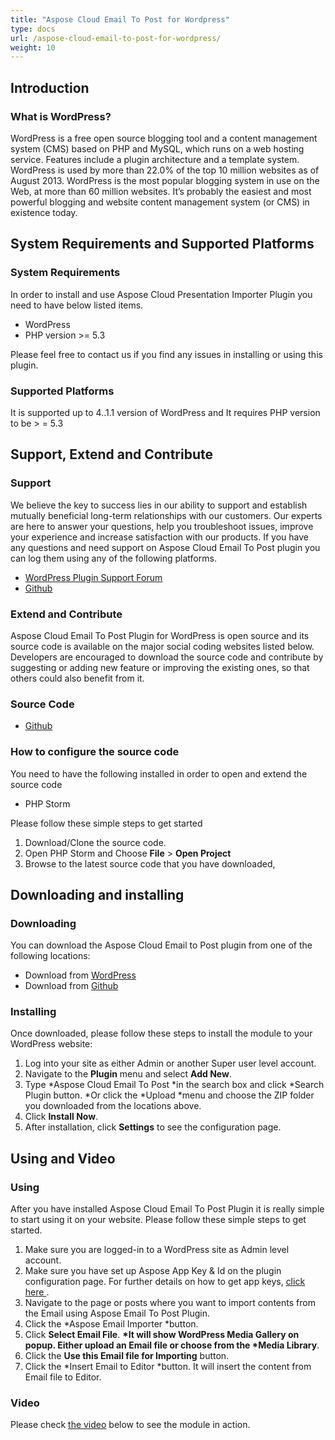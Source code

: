 ```yaml
---
title: "Aspose Cloud Email To Post for Wordpress"
type: docs
url: /aspose-cloud-email-to-post-for-wordpress/
weight: 10
---
```


## **Introduction**
### **What is WordPress?**
WordPress is a free open source blogging tool and a content management system (CMS) based on PHP and MySQL, which runs on a web hosting service. Features include a plugin architecture and a template system. WordPress is used by more than 22.0% of the top 10 million websites as of August 2013. WordPress is the most popular blogging system in use on the Web, at more than 60 million websites. It’s probably the easiest and most powerful blogging and website content management system (or CMS) in existence today.
## **System Requirements and Supported Platforms**
### **System Requirements**
In order to install and use Aspose Cloud Presentation Importer Plugin you need to have below listed items.

- WordPress
- PHP version >= 5.3

Please feel free to contact us if you find any issues in installing or using this plugin.
### **Supported Platforms**
It is supported up to 4..1.1 version of WordPress and It requires PHP version to be > = 5.3
## **Support, Extend and Contribute**
### **Support**
We believe the key to success lies in our ability to support and establish mutually beneficial long-term relationships with our customers. Our experts are here to answer your questions, help you troubleshoot issues, improve your experience and increase satisfaction with our products. If you have any questions and need support on Aspose Cloud Email To Post plugin you can log them using any of the following platforms.

- [WordPress Plugin Support Forum](https://wordpress.org/support/plugin/aspose-cloud-email-to-post)
- [Github](https://github.com/asposeforcloud/Aspose_Cloud_for_WordPress/issues)
### **Extend and Contribute**
Aspose Cloud Email To Post Plugin for WordPress is open source and its source code is available on the major social coding websites listed below. Developers are encouraged to download the source code and contribute by suggesting or adding new feature or improving the existing ones, so that others could also benefit from it.
### **Source Code**
- [Github](https://github.com/asposeforcloud/Aspose_Cloud_for_WordPress)
### **How to configure the source code**
You need to have the following installed in order to open and extend the source code

- PHP Storm

Please follow these simple steps to get started

1. Download/Clone the source code.
1. Open PHP Storm and Choose **File** > **Open Project**
1. Browse to the latest source code that you have downloaded,
## **Downloading and installing**
### **Downloading**
You can download the Aspose Cloud Email to Post plugin from one of the following locations:

- Download from [WordPress](https://wordpress.org/plugins/aspose-cloud-email-to-post/)
- Download from [Github](https://github.com/asposeforcloud/Aspose_Cloud_for_WordPress/releases/tag/11.0)
### **Installing**
Once downloaded, please follow these steps to install the module to your WordPress website:

1. Log into your site as either Admin or another Super user level account.
1. Navigate to the **Plugin** menu and select **Add New**.
1. Type \*Aspose Cloud Email To Post \*in the search box and click \*Search Plugin button. \*Or click the \*Upload \*menu and choose the ZIP folder you downloaded from the locations above.
1. Click **Install Now**.
1. After installation, click **Settings** to see the configuration page.
## **Using and Video**
### **Using**
After you have installed Aspose Cloud Email To Post Plugin it is really simple to start using it on your website. Please follow these simple steps to get started.

1. Make sure you are logged-in to a WordPress site as Admin level account.
1. Make sure you have set up Aspose App Key & Id on the plugin configuration page. For further details on how to get app keys, [click here ](https://docs.aspose.cloud/display/storagecloud/Create+New+App+and+Get+App+Key+and+SID).
1. Navigate to the page or posts where you want to import contents from the Email using Aspose Email To Post Plugin.
1. Click the \*Aspose Email Importer \*button.
1. Click **Select Email File**. **\*It will show WordPress Media Gallery on popup. Either upload an Email file or choose from the \*Media Library**.
1. Click the **Use this Email file for Importing** button.
1. Click the \*Insert Email to Editor \*button. It will insert the content from Email file to Editor.
### **Video**
Please check [the video](https://www.youtube.com/watch?v=6wkDK311KQs&feature=youtu.be) below to see the module in action.
